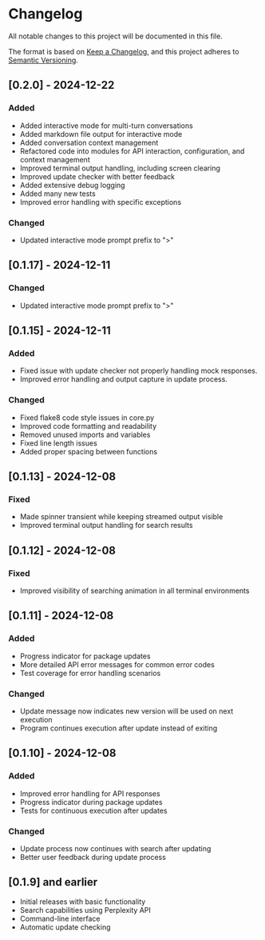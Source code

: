 # Changelog

All notable changes to this project will be documented in this file.

The format is based on [Keep a Changelog](https://keepachangelog.com/en/1.0.0/),
and this project adheres to [Semantic Versioning](https://semver.org/spec/v2.0.0.html).

## [0.2.0] - 2024-12-22

### Added
- Added interactive mode for multi-turn conversations
- Added markdown file output for interactive mode
- Added conversation context management
- Refactored code into modules for API interaction, configuration, and context management
- Improved terminal output handling, including screen clearing
- Improved update checker with better feedback
- Added extensive debug logging
- Added many new tests
- Improved error handling with specific exceptions

### Changed
- Updated interactive mode prompt prefix to ">"


## [0.1.17] - 2024-12-11

### Changed
- Updated interactive mode prompt prefix to ">"

## [0.1.15] - 2024-12-11

### Added
- Fixed issue with update checker not properly handling mock responses.
- Improved error handling and output capture in update process.

### Changed
- Fixed flake8 code style issues in core.py
- Improved code formatting and readability
- Removed unused imports and variables
- Fixed line length issues
- Added proper spacing between functions

## [0.1.13] - 2024-12-08

### Fixed
- Made spinner transient while keeping streamed output visible
- Improved terminal output handling for search results

## [0.1.12] - 2024-12-08

### Fixed
- Improved visibility of searching animation in all terminal environments

## [0.1.11] - 2024-12-08

### Added
- Progress indicator for package updates
- More detailed API error messages for common error codes
- Test coverage for error handling scenarios

### Changed
- Update message now indicates new version will be used on next execution
- Program continues execution after update instead of exiting

## [0.1.10] - 2024-12-08

### Added
- Improved error handling for API responses
- Progress indicator during package updates
- Tests for continuous execution after updates

### Changed
- Update process now continues with search after updating
- Better user feedback during update process

## [0.1.9] and earlier

- Initial releases with basic functionality
- Search capabilities using Perplexity API
- Command-line interface
- Automatic update checking
